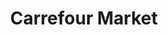 ---
title: "Carrefour Market"
url: /saint-georges-des-groseillers/carrefour-market/
shop: commodité
---